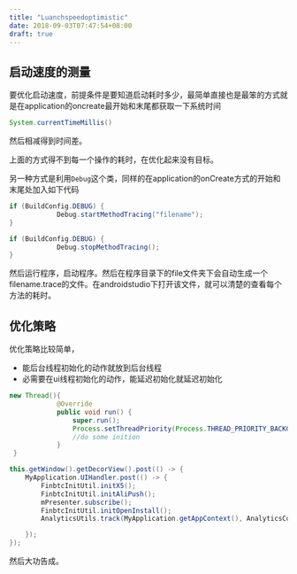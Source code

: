 ```yaml
---
title: "Luanchspeedoptimistic"
date: 2018-09-03T07:47:54+08:00
draft: true
---
```


## 启动速度的测量

要优化启动速度，前提条件是要知道启动耗时多少，最简单直接也是最笨的方式就是在application的oncreate最开始和末尾都获取一下系统时间

```java
System.currentTimeMillis()
```

然后相减得到时间差。

上面的方式得不到每一个操作的耗时，在优化起来没有目标。

另一种方式是利用```Debug```这个类，同样的在application的onCreate方式的开始和末尾处加入如下代码

```java
if (BuildConfig.DEBUG) {
            Debug.startMethodTracing("filename");
}
```

```java
if (BuildConfig.DEBUG) {
            Debug.stopMethodTracing();
}
```

然后运行程序，启动程序。然后在程序目录下的file文件夹下会自动生成一个filename.trace的文件。在androidstudio下打开该文件，就可以清楚的查看每个方法的耗时。

## 优化策略	

优化策略比较简单，

- 能后台线程初始化的动作就放到后台线程
- 必需要在ui线程初始化的动作，能延迟初始化就延迟初始化

```java
new Thread(){
            @Override
            public void run() {
                super.run();
                Process.setThreadPriority(Process.THREAD_PRIORITY_BACKGROUND);
                //do some inition
            }
 }
```

```java
this.getWindow().getDecorView().post(() -> {
    MyApplication.UIHandler.post(() -> {
        FinbtcInitUtil.initX5();
        FinbtcInitUtil.initAliPush();
        mPresenter.subscribe();
        FinbtcInitUtil.initOpenInstall();
        AnalyticsUtils.track(MyApplication.getAppContext(), AnalyticsCons.AppStart);

    });
});
```

然后大功告成。